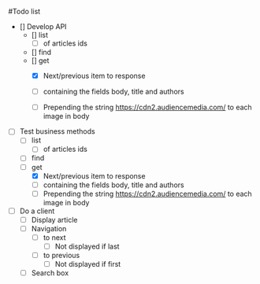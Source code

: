 #Todo list
* [] Develop API
	* [] list
    	* [ ] of articles ids
	* [] find
	* [] get
		* [X] Next/previous item to response
		* [ ] containing the fields body, title and authors
		* [ ] Prepending the string <https://cdn2.audiencemedia.com/> to each image in body


* [ ] Test business methods
	* [ ] list
		* [ ] of articles ids
	* [ ] find
	* [ ] get
		* [X]  Next/previous item to response
		* [ ] containing the fields body, title and authors
    	* [ ] Prepending the string <https://cdn2.audiencemedia.com/> to each image in body

* [ ] Do a client
	* [ ] Display article
	* [ ] Navigation
		* [ ] to next
			* [ ] Not displayed if last
		* [ ] to previous
			* [ ] Not displayed if first
	* [ ] Search box
